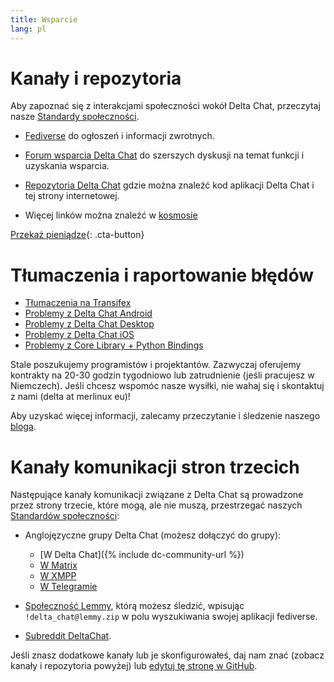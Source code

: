 ```yaml
---
title: Wsparcie
lang: pl
---
```


# Kanały i repozytoria

Aby zapoznać się z interakcjami społeczności wokół Delta Chat, przeczytaj nasze [Standardy społeczności](community-standards).

- [Fediverse](https://chaos.social/web/@delta) do ogłoszeń i informacji zwrotnych.

- [Forum wsparcia Delta Chat](https://support.delta.chat) do
  szerszych dyskusji na temat funkcji i uzyskania wsparcia.

- [Repozytoria Delta Chat](https://github.com/deltachat/) gdzie można znaleźć kod aplikacji Delta Chat i tej strony internetowej.

- Więcej linków można znaleźć w [kosmosie](https://cosmos.delta.chat)

[Przekaż pieniądze](donate){: .cta-button}

# Tłumaczenia i raportowanie błędów

- [Tłumaczenia na Transifex](https://www.transifex.com/delta-chat/public/)
- [Problemy z Delta Chat Android](https://github.com/deltachat/deltachat-android/issues)
- [Problemy z Delta Chat Desktop](https://github.com/deltachat/deltachat-desktop/issues)
- [Problemy z Delta Chat iOS](https://github.com/deltachat/deltachat-ios/issues)
- [Problemy z Core Library + Python Bindings](https://github.com/deltachat/deltachat-core-rust/issues)

Stale poszukujemy programistów i projektantów. Zazwyczaj oferujemy kontrakty na 20-30 godzin tygodniowo lub zatrudnienie (jeśli pracujesz w Niemczech). Jeśli chcesz wspomóc nasze wysiłki, nie wahaj się i skontaktuj z nami (delta at merlinux eu)!

Aby uzyskać więcej informacji, zalecamy przeczytanie i śledzenie naszego [bloga](https://delta.chat/en/blog).


# Kanały komunikacji stron trzecich

Następujące kanały komunikacji związane z Delta Chat są prowadzone przez strony trzecie, które mogą, ale nie muszą, przestrzegać naszych [Standardów społeczności](community-standards):

- Anglojęzyczne grupy Delta Chat (możesz dołączyć do grupy):
  * [W Delta Chat]({% include dc-community-url %})
  * [W Matrix](https://matrix.to/#/#Delta.Chat:matrix.org)
  * [W XMPP](xmpp:deltachat-en@chat.disroot.org?join)
  * [W Telegramie](https://t.me/deltachat_community)

- [Społeczność Lemmy](https://lemmy.zip/c/delta_chat), którą możesz śledzić, wpisując `!delta_chat@lemmy.zip` w polu wyszukiwania swojej aplikacji fediverse.

- [Subreddit DeltaChat](https://old.reddit.com/r/DeltaChat/).

Jeśli znasz dodatkowe kanały lub je skonfigurowałeś, daj nam znać (zobacz kanały i repozytoria powyżej) lub [edytuj tę stronę w GitHub](https://github.com/deltachat/deltachat-pages/edit/master/en/contribute.md).
